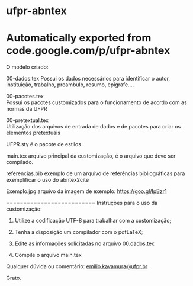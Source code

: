# ufpr-abntex
Automatically exported from code.google.com/p/ufpr-abntex
==========================
O modelo criado:
 
 00-dados.tex 
   Possui os dados necessários para identificar o autor, instituição, trabalho, preambulo, resumo, epígrafe....
 
 00-pacotes.tex 	
   Possui os pacotes customizados para o funcionamento de acordo com as normas da UFPR
   
 00-pretextual.tex 	
   Utilização dos arquivos de entrada de dados e de pacotes para criar os elementos prétextuais

 UFPR.sty 	 é o pacote de estilos
	
 main.tex 	 arquivo principal da customização, é o arquivo que deve ser compilado.
 
 referencias.bib exemplo de um arquivo de referências bibliográficas para exemplificar o uso do abntex2cite

 Exemplo.jpg     arquivo da imagem de exemplo:  https://goo.gl/IpBzr1

==========================
Instruções para o uso da customização:

1) Utilize a codificação UTF-8 para trabalhar com a customização;

2) Tenha a disposição um compilador com o pdfLaTeX;

3) Edite as informações solicitadas no arquivo 00.dados.tex

4) Compile o arquivo main.tex 

Qualquer dúvida ou comentário:  emilio.kavamura@ufpr.br

Grato.
